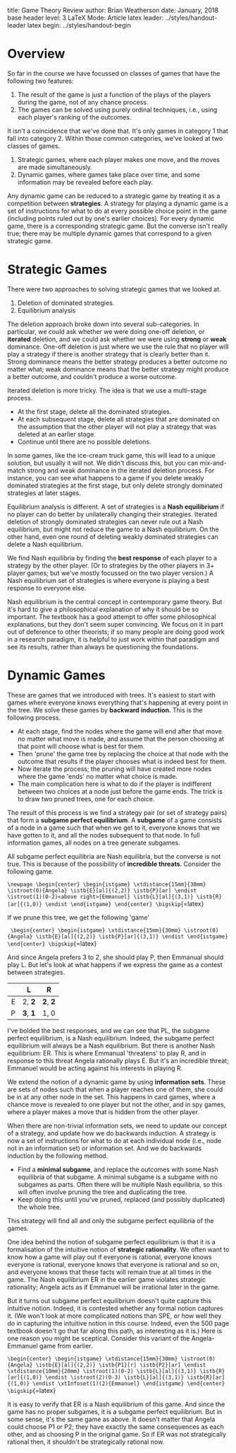 title:              Game Theory Review
author:             Brian Weatherson
date:               January, 2018
base header level:	3
LaTeX Mode:          Article
latex leader:         ../styles/handout-leader
latex begin:         ../styles/handout-begin

# Overview

So far in the course we have focussed on classes of games that have the following two features:

1. The result of the game is just a function of the plays of the players during the game, not of any chance process.
2. The games can be solved using purely ordinal techniques, i.e., using each player's ranking of the outcomes.

It isn't a coincidence that we've done that. It's only games in category 1 that fall into category 2. Within those common categories, we've looked at two classes of games.

1. Strategic games, where each player makes one move, and the moves are made simultaneously.
2. Dynamic games, where games take place over time, and some information may be revealed before each play.

Any dynamic game can be reduced to a strategic game by treating it as a competition between **strategies**. A strategy for playing a dynamic game is a set of instructions for what to do at every possible choice point in the game (including points ruled out by one's earlier choices). For every dynamic game, there is a corresponding strategic game. But the converse isn't really true; there may be multiple dynamic games that correspond to a given strategic game.

# Strategic Games

There were two approaches to solving strategic games that we looked at.

1. Deletion of dominated strategies.
2. Equilibrium analysis

The deletion approach broke down into several sub-categories. In particular, we could ask whether we were doing one-off deletion, or **iterated** deletion, and we could ask whether we were using **strong** or **weak** dominance. One-off deletion is just where we use the rule that no player will play a strategy if there is another strategy that is clearly better than it. Strong dominance means the better strategy produces a better outcome no matter what; weak dominance means that the better strategy might produce a better outcome, and couldn't produce a worse outcome. 

Iterated deletion is more tricky. The idea is that we use a multi-stage process.

* At the first stage, delete all the dominated strategies.
* At each subsequent stage, delete all strategies that are dominated on the assumption that the other player will not play a strategy that was deleted at an earlier stage.
* Continue until there are no possible deletions.

In some games, like the ice-cream truck game, this will lead to a unique solution, but usually it will not. We didn't discuss this, but you can mix-and-match strong and weak dominance in the iterated deletion process. For instance, you can see what happens to a game if you delete weakly dominated strategies at the first stage, but only delete strongly dominated strategies at later stages. 

Equilibrium analysis is different. A set of strategies is a **Nash equilibrium** if no player can do better by unilaterally changing their strategies. Iterated deletion of strongly dominated strategies can never rule out a Nash equilibrium, but might not reduce the game to a Nash equilibrium. On the other hand, even one round of deleting weakly dominated strategies can delete a Nash equilibrium.

We find Nash equilibria by finding the **best response** of each player to a strategy by the other player. (Or to strategies by the other players in 3+ player games; but we've mostly focussed on the two player version.) A Nash equilibrium set of strategies is where everyone is playing a best response to everyone else.

Nash equilibrium is the central concept in contemporary game theory. But it's hard to give a philosophical explanation of why it should be so important. The textbook has a good attempt to offer some philosophical explanations, but they don't seem super convincing. We focus on it in part out of deference to other theorists; if so many people are doing good work in a research paradigm, it is helpful to just work within that paradigm and see its results, rather than always be questioning the foundations.

# Dynamic Games

These are games that we introduced with trees. It's easiest to start with games where everyone knows everything that's happening at every point in the tree. We solve these games by **backward induction**. This is the following process.

* At each stage, find the nodes where the game will end after that move no matter what move is made, and assume that the person choosing at that point will choose what is best for them.
* Then 'prune' the game tree by replacing the choice at that node with the outcome that results if the player chooses what is indeed best for them.
* Now iterate the process; the pruning will have created more nodes where the game 'ends' no matter what choice is made.
* The main complication here is what to do if the player is indifferent between two choices at a node just before the game ends. The trick is to draw two pruned trees, one for each choice.

The result of this process is we find a strategy pair (or set of strategy pairs) that form a **subgame perfect equilibrium**. A **subgame** of a game consists of a node in a game such that when we get to it, everyone knows that we have gotten to it, and all the nodes subsequent to that node. In full information games, all nodes on a tree generate subgames.  

All subgame perfect equilibria are Nash equilibria, but the converse is not true. This is because of the possibility of **incredible threats**. Consider the following game.

``
\newpage
\begin{center}
\begin{istgame}
\xtdistance{15mm}{30mm}
\istroot(0){Angela}
  \istb{E}[al]{(2,2)} \istb{P}[ar]
  \endist
\istroot(1)(0-2)<above right>{Emmanuel}
  \istb{L}[al]{(3,1)} \istb{R}[ar]{(1,0)}
  \endist
\end{istgame}
\end{center}
\bigskip
``{=latex}

If we prune this tree, we get the following 'game'

``
\begin{center}
\begin{istgame}
\xtdistance{15mm}{30mm}
\istroot(0){Angela}
  \istb{E}[al]{(2,2)} \istb{P}[ar]{(3,1)}
  \endist
\end{istgame}
\end{center}
\bigskip``{=latex}

And since Angela prefers 3 to 2, she should play P, then Emmanual should play L. But let's look at what happens if we express the game as a contest between strategies.

|  | L | R |
| --: | :--: |  :--: |
| E | 2, **2** | **2**, **2** |
| P | **3**, **1** | 1, 0 |

I've bolded the best responses, and we can see that PL, the subgame perfect equilibrium, is a Nash equilibrium. Indeed, the subgame perfect equilibrium will always be a Nash equilibrium. But there is another Nash equilibrium: ER. This is where Emmanual 'threatens' to play R, and in response to this threat Angela rationally plays E. But it's an incredible threat; Emmanuel would be acting against his interests in playing R.

We extend the notion of a dynamic game by using **information sets**. These are sets of nodes such that when a player reaches one of them, she could be in at any other node in the set. This happens in card games, where a chance move is revealed to one player but not the other, and in spy games, where a player makes a move that is hidden from the other player. 

When there are non-trivial information sets, we need to update our concept of a strategy, and update how we do backwards induction. A strategy is now a set of instructions for what to do at each individual node (i.e., node not in an information set) or information set. And we do backwards induction by the following method.

* Find a **minimal subgame**, and replace the outcomes with some Nash equilibria of that subgame. A minimal subgame is a subgame with no subgames as parts. Often there will be multiple Nash equilibria, so this will often involve pruning the tree and duplicating the tree.
* Keep doing this until you've pruned, replaced (and possibly duplicated) the whole tree.

This strategy will find all and only the subgame perfect equilibria of the games.

One idea behind the notion of subgame perfect equilibrium is that it is a formalisation of the intuitive notion of **strategic rationality**. We often want to know how a game will play out if everyone is rational, everyone knows everyone is rational, everyone knows that everyone is rational and so on, and everyone knows that these facts will remain true at all times in the game. The Nash equilibrium ER in the earlier game violates strategic rationality; Angela acts as if Emmanuel will be irrational later in the game.

But it turns out subgame perfect equilibrium doesn't quite capture this intuitive notion. Indeed, it is contested whether any formal notion captures it. (We won't look at more complicated notions than SPE, or how well they do in capturing the intuitive notion in this course. Indeed, even the 500 page textbook doesn't go that far along this path, as interesting as it is.) Here is one reason you might be sceptical. Consider this variant of the Angela-Emmanuel game from earlier.

``
\begin{center}
\begin{istgame}
\xtdistance{15mm}{30mm}
\istroot(0){Angela}
  \istb{E}[al]{(2,2)} \istb{P1}[r] \istb{P2}[ar]
  \endist
\xtdistance{10mm}{20mm}
\istroot(1)(0-2)
  \istb{L}[al]{(3,1)} \istb{R}[ar]{(1,0)}
  \endist
\istroot(2)(0-3)
  \istb{L}[al]{(3,1)} \istb{R}[ar]{(1,0)}
  \endist
\xtInfoset(1)(2){Emmanuel}
\end{istgame}
\end{center}
\bigskip
``{=latex}

It is easy to verify that ER is a Nash equilibrium of this game. And since the game has no proper subgames, it is a subgame perfect equilibrium. But in some sense, it's the same game as above. It doesn't matter that Angela could choose P1 or P2; they have exactly the same consequences as each other, and as choosing P in the original game. So if ER was not strategically rational then, it shouldn't be strategically rational now.